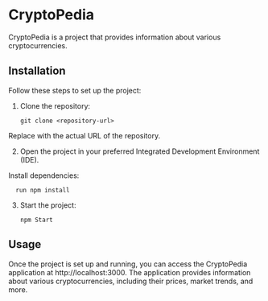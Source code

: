 # CryptoPedia

CryptoPedia is a project that provides information about various cryptocurrencies.

## Installation

Follow these steps to set up the project:

1. Clone the repository:

       git clone <repository-url>

 Replace <repository-url> with the actual URL of the repository.

2. Open the project in your preferred Integrated Development Environment (IDE).

Install dependencies:
      
      run npm install
3. Start the project:

       npm Start

## Usage

Once the project is set up and running, you can access the CryptoPedia application at http://localhost:3000. The application provides information about various cryptocurrencies, including their prices, market trends, and more.
